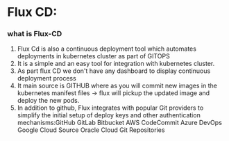 # Flux CD:

### what is Flux-CD
1. Flux Cd is also a continuous deployment tool which automates deployments in kubernetes cluster as part of GITOPS
2. It is a simple and an easy tool for integration with kubernetes cluster.
3. As part flux CD we don't have any dashboard to display continuous deployment process
4. It main source is GITHUB where as you will commit new images in the kubernetes manifest files → flux will pickup the updated image and deploy the new pods.
5. In addition to github, Flux integrates with popular Git providers to simplify the initial setup of deploy keys and other authentication mechanisms:GitHub
GitLab
Bitbucket
AWS CodeCommit
Azure DevOps
Google Cloud Source
Oracle Cloud Git Repositories
